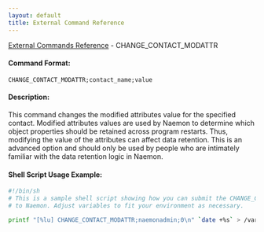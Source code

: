 ```yaml
---
layout: default
title: External Command Reference
---
```


<!--
************************************************
* AUTO GENERATED PAGE - USE ./update SCRIPT
************************************************
-->

<span class="glyphicon glyphicon-arrow-up"></span><a href="index.html"> External Commands Reference</a> - CHANGE_CONTACT_MODATTR<br>


#### Command Format:

`CHANGE_CONTACT_MODATTR;contact_name;value`

#### Description:

This command changes the modified attributes value for the specified contact. Modified attributes values are used by Naemon to determine which object properties should be retained across program restarts. Thus, modifying the value of the attributes can affect data retention. This is an advanced option and should only be used by people who are intimately familiar with the data retention logic in Naemon.

#### Shell Script Usage Example:

```sh
#!/bin/sh
# This is a sample shell script showing how you can submit the CHANGE_CONTACT_MODATTR command
# to Naemon. Adjust variables to fit your environment as necessary.

printf "[%lu] CHANGE_CONTACT_MODATTR;naemonadmin;0\n" `date +%s` > /var/lib/naemon/naemon.cmd
```



